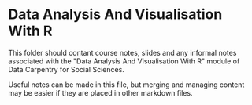 # Data Analysis And Visualisation With R

This folder should contant course notes, slides and any informal notes associated with the "Data Analysis And Visualisation With R" module of Data Carpentry for Social Sciences.

Useful notes can be made in this file, but merging and managing content may be easier if they are placed in other markdown files.
